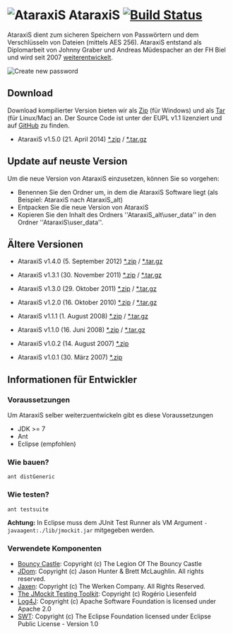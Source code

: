 # ![AtaraxiS](http://jgraber.ch/AtaraxiS/wiki/Info_Ataraxis.png) AtaraxiS [![Build Status](https://travis-ci.org/jgraber/ataraxis.svg?branch=master)](https://travis-ci.org/jgraber/ataraxis)

AtaraxiS dient zum sicheren Speichern von Passwörtern und dem Verschlüsseln von Dateien (mittels AES 256).
AtaraxiS entstand als Diplomarbeit von Johnny Graber und Andreas Müdespacher an der 
FH Biel und wird seit 2007 [weiterentwickelt](https://github.com/jgraber/ataraxis/blob/master/changelog.md). 

![Create new password](http://jgraber.ch/AtaraxiS/wiki/Ataraxis_PasswortErzeugen.png)

## Download
Download kompilierter Version bieten wir als [Zip](http://jgraber.ch/AtaraxiS/AtaraxiS_150.zip) (für Windows) 
und als [Tar](http://jgraber.ch/AtaraxiS/AtaraxiS_150.tar.gz) (für Linux/Mac) an. Der Source Code 
ist unter der EUPL v1.1 lizenziert und auf [GitHub](https://github.com/jgraber/ataraxis) zu finden.

* AtaraxiS v1.5.0 (21. April 2014) [*.zip](http://jgraber.ch/AtaraxiS/AtaraxiS_150.zip) / [*.tar.gz](http://jgraber.ch/AtaraxiS/AtaraxiS_150.tar.gz)

## Update auf neuste Version
Um die neue Version von AtaraxiS einzusetzen, können Sie so vorgehen:
 * Benennen Sie den Ordner um, in dem die AtaraxiS Software liegt (als Beispiel: AtaraxiS nach AtaraxiS_alt)
 * Entpacken Sie die neue Version von AtaraxiS
 * Kopieren Sie den Inhalt des Ordners ''AtaraxiS_alt\user_data\'' in den Ordner ''AtaraxiS\user_data\''.



## Ältere Versionen
* AtaraxiS v1.4.0 (5. September 2012) [*.zip](http://jgraber.ch/AtaraxiS/AtaraxiS_140.zip) / [*.tar.gz](http://jgraber.ch/AtaraxiS/AtaraxiS_140.tar.gz)

* AtaraxiS v1.3.1 (30. November 2011) [*.zip](http://jgraber.ch/AtaraxiS/AtaraxiS_131.zip) / [*.tar.gz](http://jgraber.ch/AtaraxiS/AtaraxiS_131.tar.gz)

* AtaraxiS v1.3.0 (29. Oktober 2011)  [*.zip](http://jgraber.ch/AtaraxiS/AtaraxiS_130.zip) / [*.tar.gz](http://jgraber.ch/AtaraxiS/AtaraxiS_130.tar.gz)

* AtaraxiS v1.2.0 (16. Oktober 2010) [*.zip](http://jgraber.ch/AtaraxiS/AtaraxiS_120.zip) / [*.tar.gz](http://jgraber.ch/AtaraxiS/AtaraxiS_120.tar.gz) 

* AtaraxiS v1.1.1 (1. August 2008) [*.zip](http://jgraber.ch/AtaraxiS/AtaraxiS_111.zip) / [*.tar.gz](http://jgraber.ch/AtaraxiS/AtaraxiS_111.tar.gz) 

* AtaraxiS v1.1.0 (16. Juni 2008) [*.zip](http://jgraber.ch/AtaraxiS/AtaraxiS_110.zip) / [*.tar.gz](http://jgraber.ch/AtaraxiS/AtaraxiS_110.tar.gz) 

* AtaraxiS v1.0.2 (14. August 2007) [*.zip](http://jgraber.ch/AtaraxiS/AtaraxiS_102.zip)

* AtaraxiS v1.0.1 (30. März 2007) [*.zip](http://projects.hti.bfh.ch/ataraxis/AtaraxiS_101.zip)


## Informationen für Entwickler

### Voraussetzungen
Um AtaraxiS selber weiterzuentwickeln gibt es diese Voraussetzungen
* JDK >= 7
* Ant
* Eclipse (empfohlen)


### Wie bauen?
`ant distGeneric`

### Wie testen?
`ant testsuite`

**Achtung:** In Eclipse muss dem JUnit Test Runner als VM Argument `-javaagent:./lib/jmockit.jar` mitgegeben werden.

### Verwendete Komponenten
* [Bouncy Castle](http://www.bouncycastle.org/): Copyright (c) The Legion Of The Bouncy Castle
* [JDom](http://www.jdom.org/): Copyright (c) Jason Hunter & Brett McLaughlin. All rights reserved.
* [Jaxen](http://jaxen.codehaus.org/releases.html): Copyright (c) The Werken Company. All Rights Reserved.
* [The JMockit Testing Toolkit](http://jmockit.github.io/): Copyright (c) Rogério Liesenfeld
* [Log4J](http://logging.apache.org/log4j/): Copyright (c) Apache Software Foundation is licensed under Apache 2.0
* [SWT](http://eclipse.org/swt/): Copyright (c) The Eclipse Foundation licensed under Eclipse Public License - Version 1.0
